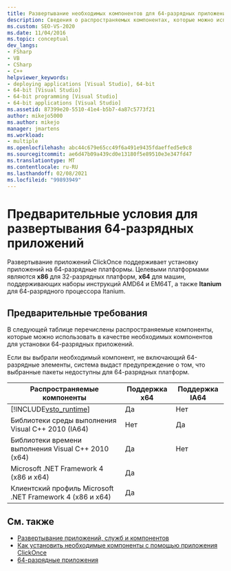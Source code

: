 ```yaml
---
title: Развертывание необходимых компонентов для 64-разрядных приложений | Документация Майкрософт
description: Сведения о распространяемых компонентах, которые можно использовать в качестве предварительных требований для развертывания приложений ClickOnce на 64-разрядных платформах.
ms.custom: SEO-VS-2020
ms.date: 11/04/2016
ms.topic: conceptual
dev_langs:
- FSharp
- VB
- CSharp
- C++
helpviewer_keywords:
- deploying applications [Visual Studio], 64-bit
- 64-bit [Visual Studio]
- 64-bit programming [Visual Studio]
- 64-bit applications [Visual Studio]
ms.assetid: 87399e20-5510-41e4-b5b7-4a87c5773f21
author: mikejo5000
ms.author: mikejo
manager: jmartens
ms.workload:
- multiple
ms.openlocfilehash: abc44c679e65cc49f6a491e9435fdaeffed5e9c8
ms.sourcegitcommit: ae6d47b09a439cd0e13180f5e89510e3e347fd47
ms.translationtype: MT
ms.contentlocale: ru-RU
ms.lasthandoff: 02/08/2021
ms.locfileid: "99893949"
---
```

# <a name="deploy-prerequisites-for-64-bit-applications"></a>Предварительные условия для развертывания 64-разрядных приложений
Развертывание приложений ClickOnce поддерживает установку приложений на 64-разрядные платформы. Целевыми платформами являются **x86** для 32-разрядных платформ, **x64** для машин, поддерживающих наборы инструкций AMD64 и EM64T, а также **Itanium** для 64-разрядного процессора Itanium.

## <a name="prerequisites"></a>Предварительные требования
 В следующей таблице перечислены распространяемые компоненты, которые можно использовать в качестве необходимых компонентов для установки 64-разрядных приложений.

 Если вы выбрали необходимый компонент, не включающий 64-разрядные элементы, система выдаст предупреждение о том, что выбранные пакеты недоступны для 64-разрядных платформ.

| Распространяемые компоненты | Поддержка x64 | Поддержка IA64 |
| - |-------------|--------------|
| [!INCLUDE[vsto_runtime](../deployment/includes/vsto_runtime_md.md)] | Да | Нет |
| Библиотеки среды выполнения Visual C++ 2010 (IA64) | Нет | Да |
| Библиотеки времени выполнения Visual C++ 2010 (x64) | Да | Нет |
| Microsoft .NET Framework 4 (x86 и x64) | Да | |
| Клиентский профиль Microsoft .NET Framework 4 (x86 и x64) | Да | |

## <a name="see-also"></a>См. также
- [Развертывание приложений, служб и компонентов](../deployment/deploying-applications-services-and-components.md)
- [Как установить необходимые компоненты с помощью приложения ClickOnce](../deployment/how-to-install-prerequisites-with-a-clickonce-application.md)
- [64-разрядные приложения](/dotnet/framework/64-bit-apps)